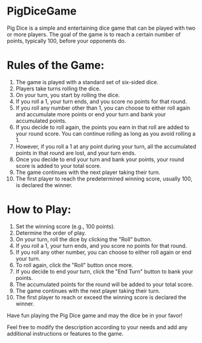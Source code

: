 # PigDiceGame

Pig Dice is a simple and entertaining dice game that can be played with two or more players. The goal of the game is to reach a certain number of points, typically 100, before your opponents do.

# Rules of the Game:

1. The game is played with a standard set of six-sided dice.
2. Players take turns rolling the dice.
3. On your turn, you start by rolling the dice.
4. If you roll a 1, your turn ends, and you score no points for that round.
5. If you roll any number other than 1, you can choose to either roll again and accumulate more points or end your turn and bank your accumulated points.
6. If you decide to roll again, the points you earn in that roll are added to your round score. You can continue rolling as long as you avoid rolling a 1.
7. However, if you roll a 1 at any point during your turn, all the accumulated points in that round are lost, and your turn ends.
8. Once you decide to end your turn and bank your points, your round score is added to your total score.
9. The game continues with the next player taking their turn.
10. The first player to reach the predetermined winning score, usually 100, is declared the winner.

# How to Play:

1. Set the winning score (e.g., 100 points).
2. Determine the order of play.
3. On your turn, roll the dice by clicking the "Roll" button.
4. If you roll a 1, your turn ends, and you score no points for that round.
5. If you roll any other number, you can choose to either roll again or end your turn.
6. To roll again, click the "Roll" button once more.
7. If you decide to end your turn, click the "End Turn" button to bank your points.
8. The accumulated points for the round will be added to your total score.
9. The game continues with the next player taking their turn.
10. The first player to reach or exceed the winning score is declared the winner.

Have fun playing the Pig Dice game and may the dice be in your favor!

Feel free to modify the description according to your needs and add any additional instructions or features to the game.
